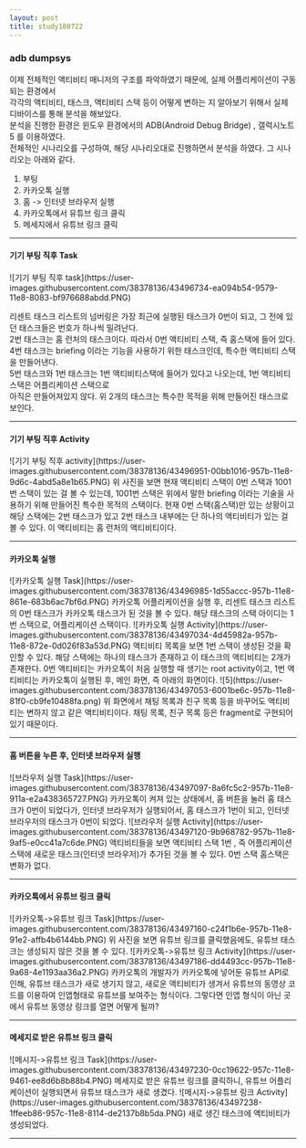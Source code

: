 ```yaml
---
layout: post
title: study180722
---
```


<h3>adb dumpsys</h3>

이제 전체적인 액티비티 매니저의 구조를 파악하였기 때문에, 실제 어플리케이션이 구동되는 환경에서
<br />각각의 액티비티, 태스크, 액티비티 스택 등이 어떻게 변하는 지 알아보기 위해서 실제 디바이스를 통해 분석을 해보았다. 
<br />분석을 진행한 환경은 윈도우 환경에서의 ADB(Android Debug Bridge) , 갤럭시노트5 를 이용하였다.
<br />전체적인 시나리오를 구성하여, 해당 시나리오대로 진행하면서 분석을 하였다. 그 시나리오는 아래와 같다.

1. 부팅
2. 카카오톡 실행
3. 홈 -> 인터넷 브라우저 실행
4. 카카오톡에서 유튜브 링크 클릭
5. 메세지에서 유튜브 링크 클릭

* * *

<h4>기기 부팅 직후 Task</h4>
![기기 부팅 직후 task](https://user-images.githubusercontent.com/38378136/43496734-ea094b54-9579-11e8-8083-bf976688abdd.PNG)

리센트 태스크 리스트의 넘버링은 가장 최근에 실행된 태스크가 0번이 되고, 그 전에 있던 태스크들은 번호가 하나씩 밀려난다.    
2번 태스크는 홈 런처의 태스크이다. 따라서 0번 액티비티 스택, 즉 홈스택에 들어 있다.     
4번 태스크는 briefing 이라는 기능을 사용하기 위한 태스크인데, 특수한 액티비티 스택을 만들어낸다.   
5번 태스크와 1번 태스크는 1번 액티비티스택에 들어가 있다고 나오는데, 1번 액티비티 스택은 어플리케이션 스택으로   
아직은 만들어져있지 않다. 위 2개의 태스크는 특수한 목적을 위해 만들어진 태스크로 보인다.   

* * *

<h4>기기 부팅 직후 Activity</h4>
![기기 부팅 직후 activity](https://user-images.githubusercontent.com/38378136/43496951-00bb1016-957b-11e8-9d6c-4abd5a8e1b65.PNG)
위 사진을 보면 현재 액티비티 스택이 0번 스택과 1001번 스택이 있는 걸 볼 수 있는데,   
1001번 스택은 위에서 말한 briefing 이라는 기술을 사용하기 위해 만들어진 특수한 목적의 스택이다.   
현재 0번 스택(홈스택)만 있는 상황이고 해당 스택에는 2번 태스크가 있고 2번 태스크 내부에는   
단 하나의 액티비티가 있는 걸 볼 수 있다. 이 액티비티는 홈 런처의 액티비티이다.   

* * *

<h4>카카오톡 실행</h4>
![카카오톡 실행 Task](https://user-images.githubusercontent.com/38378136/43496985-1d55accc-957b-11e8-861e-683b6ac7bf6d.PNG)
카카오톡 어플리케이션을 실행 후, 리센트 태스크 리스트의 0번 태스크가 카카오톡 태스크가 된 것을 볼 수 있다.   
해당 태스크의 스택 아이디는 1번 스택으로, 어플리케이션 스택이다.   
![카카오톡 실행 Activity](https://user-images.githubusercontent.com/38378136/43497034-4d45982a-957b-11e8-872e-0d026f83a53d.PNG)
액티비티 목록을 보면 1번 스택이 생성된 것을 확인할 수 있다.   
해당 스택에는 하나의 태스크가 존재하고 이 태스크의 액티비티는 2개가 존재한다.   
0번 액티비티는 카카오톡이 처음 실행할 때 생기는 root activity이고,   
1번 액티비티는 카카오톡이 실행된 후, 메인 화면, 즉 아래의 화면이다.   
![5](https://user-images.githubusercontent.com/38378136/43497053-6001be6c-957b-11e8-81f0-cb9fe10488fa.png)
위 화면에서 채팅 목록과 친구 목록 등을 바꾸어도 액티비티는 변하지 않고 같은 액티비티이다.   
채팅 목록, 친구 목록 등은 fragment로 구현되어 있기 때문이다.

* * *

<h4>홈 버튼을 누른 후, 인터넷 브라우저 실행</h4>
![브라우저 실행 Task](https://user-images.githubusercontent.com/38378136/43497097-8a6fc5c2-957b-11e8-911a-e2a438365727.PNG)
카카오톡이 켜져 있는 상태에서, 홈 버튼을 눌러 홈 태스크가 0번이 되었다가, 인터넷 브라우저가 실행되어서,   
홈 태스크가 1번이 되고, 인터넷 브라우저의 태스크가 0번이 되었다.   
![브라우저 실행 Activity](https://user-images.githubusercontent.com/38378136/43497120-9b968782-957b-11e8-9af5-e0cc41a7c6de.PNG)
액티비티들을 보면 액티비티 스택 1번 , 즉 어플리케이션 스택에 새로운 태스크(인터넷 브라우저)가 추가된 것을 볼 수 있다.   
0번 스택 홈스택은 변화가 없다.

* * *

<h4>카카오톡에서 유튜브 링크 클릭</h4>
![카카오톡->유튜브 링크 Task](https://user-images.githubusercontent.com/38378136/43497160-c24f1b6e-957b-11e8-91e2-affb4b6144bb.PNG)
위 사진을 보면 유튜브 링크를 클릭했음에도, 유튜브 태스크는 생성되지 않은 것을 볼 수 있다.   
![카카오톡->유튜브 링크 Activity](https://user-images.githubusercontent.com/38378136/43497186-dd4493cc-957b-11e8-9a68-4e1193aa36a2.PNG)
카카오톡의 개발자가 카카오톡에 넣어둔 유튜브 API로 인해, 유튜브 태스크가 새로 생기지 않고,   
새로운 액티비티가 생겨서 유튜브의 동영상 코드를 이용하여 인앱형태로 유튜브를 보여주는 형식이다.   
그렇다면 인앱 형식이 아닌 곳에서 유튜브 동영상 링크를 열면 어떻게 될까?

* * *

<h4>메세지로 받은 유튜브 링크 클릭</h4>
![메시지->유튜브 링크 Task](https://user-images.githubusercontent.com/38378136/43497230-0cc19622-957c-11e8-9461-ee8d6b8b88b4.PNG)
메세지로 받은 유튜브 링크를 클릭하니, 유튜브 어플리케이션이 실행되면서 유튜브 태스크가 새로 생겼다.   
![메시지->유튜브 링크 Activity](https://user-images.githubusercontent.com/38378136/43497238-1ffeeb86-957c-11e8-8114-de2137b8b5da.PNG)
새로 생긴 태스크에 액티비티가 생성되었다.

* * *
